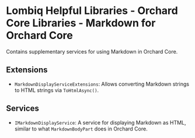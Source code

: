 # Lombiq Helpful Libraries - Orchard Core Libraries - Markdown for Orchard Core

Contains supplementary services for using Markdown in Orchard Core.

## Extensions

- `MarkdownDisplayServiceExtensions`: Allows converting Markdown strings to HTML strings via `ToHtmlAsync()`.

## Services

- `IMarkdownDisplayService`: A service for displaying Markdown as HTML, similar to what `MarkdownBodyPart` does in Orchard Core.
